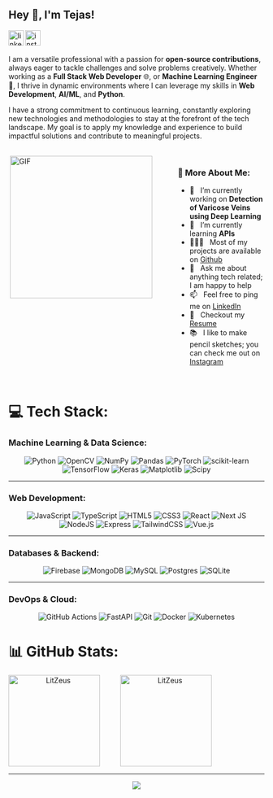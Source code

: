 ## Hey 👋, I'm Tejas!
<a href='https://linkedin.com/in/LitZeus'><img align='left' alt="linkedin" src="https://img.icons8.com/?size=100&id=xuvGCOXi8Wyg&format=png&color=000000" height='30px'/></a>
<a href='https://instagram.com/artist.tejas_'><img align='left' alt="instagram" src="https://img.icons8.com/?size=100&id=Xy10Jcu1L2Su&format=png&color=000000" height='30px'/></a>

<br />
<br />


I am a versatile professional with a passion for **open-source contributions**, always eager to tackle challenges and solve problems creatively. Whether working as a **Full Stack Web Developer** 🌐, or **Machine Learning Engineer** 🤖, I thrive in dynamic environments where I can leverage my skills in **Web Development**, **AI/ML**, and **Python**.

I have a strong commitment to continuous learning, constantly exploring new technologies and methodologies to stay at the forefront of the tech landscape. My goal is to apply my knowledge and experience to build impactful solutions and contribute to meaningful projects.


<br/>
<div style="display: flex; align-items: flex-start;">

  <div style="margin-right: 50px;">
    <img align="right" alt="GIF" src=https://user-images.githubusercontent.com/74038190/216656952-f8beff5b-935b-4157-a199-5c504b36a810.gif left-padding="10px" width="280px"/>
  </div>

  <div>
    <h3>🧐 More About Me:</h3>
    <ul>
      <li>🔭 &nbsp; I’m currently working on <strong>Detection of Varicose Veins using Deep Learning</strong></li>
      <li>🌱 &nbsp; I’m currently learning <strong>APIs</strong></li>
      <li>👨🏻‍💻 &nbsp; Most of my projects are available on <a href="https://github.com/LitZeus?tab=repositories">Github</a></li>
      <li>💬 &nbsp; Ask me about anything tech related; I am happy to help</li>
      <li>📫 &nbsp; Feel free to ping me on <a href="https://www.linkedin.com/in/tejasathalye">LinkedIn</a></li>
      <li>📝 &nbsp; Checkout my <a href="https://tejasathalye.vercel.app/resume.pdf">Resume</a></li>
      <li>📚 &nbsp; I like to make pencil sketches; you can check me out on <a href="https://www.instagram.com/artist.tejas_/">Instagram</a></li>
    </ul>
  </div>

</div>

<br>


# 💻 Tech Stack:

### Machine Learning & Data Science:
<div align="center">
  
![Python](https://img.shields.io/badge/python-3670A0?style=flat-square&logo=python&logoColor=ffdd54)
![OpenCV](https://img.shields.io/badge/opencv-%23white.svg?style=flat-square&logo=opencv&logoColor=white)
![NumPy](https://img.shields.io/badge/numpy-%23013243.svg?style=flat-square&logo=numpy&logoColor=white)
![Pandas](https://img.shields.io/badge/pandas-%23150458.svg?style=flat-square&logo=pandas&logoColor=white)
![PyTorch](https://img.shields.io/badge/PyTorch-%23EE4C2C.svg?style=flat-square&logo=PyTorch&logoColor=white)
![scikit-learn](https://img.shields.io/badge/scikit--learn-%23F7931E.svg?style=flat-square&logo=scikit-learn&logoColor=white)
![TensorFlow](https://img.shields.io/badge/TensorFlow-%23FF6F00.svg?style=flat-square&logo=TensorFlow&logoColor=white)
![Keras](https://img.shields.io/badge/Keras-%23D00000.svg?style=flat-square&logo=Keras&logoColor=white)
![Matplotlib](https://img.shields.io/badge/Matplotlib-%23ffffff.svg?style=flat-square&logo=Matplotlib&logoColor=black)
![Scipy](https://img.shields.io/badge/SciPy-%230C55A5.svg?style=flat-square&logo=scipy&logoColor=white)
  
</div>

---

### Web Development:
<div align="center">
  
![JavaScript](https://img.shields.io/badge/javascript-%23323330.svg?style=flat-square&logo=javascript&logoColor=%23F7DF1E)
![TypeScript](https://img.shields.io/badge/typescript-%23007ACC.svg?style=flat-square&logo=typescript&logoColor=white)
![HTML5](https://img.shields.io/badge/html5-%23E34F26.svg?style=flat-square&logo=html5&logoColor=white)
![CSS3](https://img.shields.io/badge/css3-%231572B6.svg?style=flat-square&logo=css3&logoColor=white)
![React](https://img.shields.io/badge/react-%2320232a.svg?style=flat-square&logo=react&logoColor=%2361DAFB)
![Next JS](https://img.shields.io/badge/Next-black?style=flat-square&logo=next.js&logoColor=white)
![NodeJS](https://img.shields.io/badge/node.js-6DA55F?style=flat-square&logo=node.js&logoColor=white)
![Express](https://img.shields.io/badge/express-%23000000.svg?style=flat-square&logo=express&logoColor=white)
![TailwindCSS](https://img.shields.io/badge/tailwindcss-%2338B2AC.svg?style=flat-square&logo=tailwind-css&logoColor=white)
![Vue.js](https://img.shields.io/badge/vue.js-%2335495e.svg?style=flat-square&logo=vuedotjs&logoColor=%234FC08D)
  
</div>

---

### Databases & Backend:
<div align="center">
  
![Firebase](https://img.shields.io/badge/firebase-%23039BE5.svg?style=flat-square&logo=firebase)
![MongoDB](https://img.shields.io/badge/MongoDB-%234ea94b.svg?style=flat-square&logo=mongodb&logoColor=white)
![MySQL](https://img.shields.io/badge/mysql-4479A1.svg?style=flat-square&logo=mysql&logoColor=white)
![Postgres](https://img.shields.io/badge/postgres-%23316192.svg?style=flat-square&logo=postgresql&logoColor=white)
![SQLite](https://img.shields.io/badge/sqlite-%2307405e.svg?style=flat-square&logo=sqlite&logoColor=white)
  
</div>

---

### DevOps & Cloud:
<div align="center">
  
![GitHub Actions](https://img.shields.io/badge/github%20actions-%232671E5.svg?style=flat-square&logo=githubactions&logoColor=white)
![FastAPI](https://img.shields.io/badge/FastAPI-005571?style=flat-square&logo=fastapi)
![Git](https://img.shields.io/badge/git-%23F05033.svg?style=flat-square&logo=git&logoColor=white)
![Docker](https://img.shields.io/badge/Docker-%230db7ed.svg?style=flat-square&logo=docker&logoColor=white)
![Kubernetes](https://img.shields.io/badge/kubernetes-%23326ce5.svg?style=flat-square&logo=kubernetes&logoColor=white)
  
</div>



# 📊 GitHub Stats:

<div align="center" style="overflow: auto;">
  <img src="https://github-readme-stats.vercel.app/api?username=LitZeus&show_icons=true&locale=en" alt="LitZeus" height='180px' style="float: left; margin-right: 40px"/>
  <img src="https://github-readme-streak-stats.herokuapp.com/?user=LitZeus&" alt="LitZeus" height='180px' style="float: left;"/>
</div>

---


<div align="center">
  
  [![](https://visitcount.itsvg.in/api?id=LitZeus&icon=5&color=5)](https://visitcount.itsvg.in)
</div>
